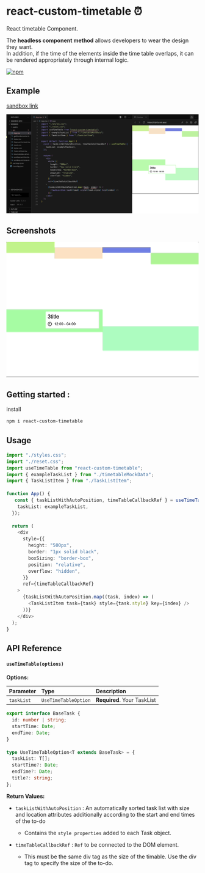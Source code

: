 # react-custom-timetable ⏰

React timetable Component.

The **headless component method** allows developers to wear the design they want.  
In addition, if the time of the elements inside the time table overlaps, it can be rendered appropriately through internal logic.

[![npm](https://img.shields.io/npm/v/react-custom-timetable.svg)](https://www.npmjs.com/package/react-custom-timetable)

## Example

[sandbox link](https://codesandbox.io/p/sandbox/react-custom-timetable-h2pl2y?file=%2Fsrc%2FApp.tsx%3A24%2C68)

![demoImage](./assets/reactcustomtimetableDemoImage.png)

## Screenshots

![demoGif](./assets/timetablecodepen.gif)

## Getting started :

install

```bash
npm i react-custom-timetable
```

## Usage

```typescript
import "./styles.css";
import "./reset.css";
import useTimeTable from "react-custom-timetable";
import { exampleTaskList } from "./timetableMockData";
import { TaskListItem } from "./TaskListItem";

function App() {
   const { taskListWithAutoPosition, timeTableCallbackRef } = useTimeTable({
    taskList: exampleTaskList,
  });

  return (
    <div
      style={{
        height: "500px",
        border: "1px solid black",
        boxSizing: "border-box",
        position: "relative",
        overflow: "hidden",
      }}
      ref={timeTableCallbackRef}
    >
      {taskListWithAutoPosition.map((task, index) => (
        <TaskListItem task={task} style={task.style} key={index} />
      ))}
    </div>
  );
}
```

## API Reference

#### `useTimeTable(options)`

**Options:**

| Parameter  | Type                 | Description                 |
| :--------- | :------------------- | :-------------------------- |
| `taskList` | `UseTimeTableOption` | **Required**. Your TaskList |

```typescript
export interface BaseTask {
  id: number | string;
  startTime: Date;
  endTime: Date;
}

type UseTimeTableOption<T extends BaseTask> = {
  taskList: T[];
  startTime?: Date;
  endTime?: Date;
  title?: string;
};
```

**Return Values:**

- `taskListWithAutoPosition` : An automatically sorted task list with size and location attributes additionally according to the start and end times of the to-do

  - Contains the `style properties` added to each Task object.

- `timeTableCallbackRef` : `Ref` to be connected to the DOM element.
  - This must be the same div tag as the size of the timable. Use the div tag to specify the size of the to-do.

